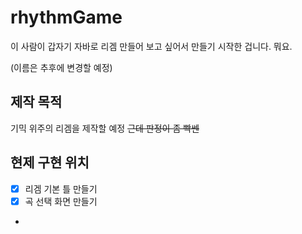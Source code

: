 # rhythmGame
이 사람이 갑자기 자바로 리겜 만들어 보고 싶어서 만들기 시작한 겁니다.
뭐요.

(이름은 추후에 변경할 예정)

## 제작 목적
기믹 위주의 리겜을 제작할 예정
~~근데 판정이 좀 빡쎈~~

## 현제 구현 위치
-[X] 리겜 기본 틀 만들기
-[X] 곡 선택 화면 만들기
-
